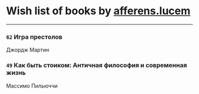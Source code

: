 # Wish list of books by [afferens.lucem](http://vk.com/id196071655)
---

### `62` Игра престолов
Джордж Мартин

### `49` Как быть стоиком: Античная философия и современная жизнь
Массимо Пильюччи

